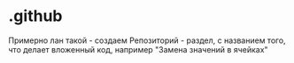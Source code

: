 # .github

Примерно лан такой - создаем Репозиторий - раздел, с названием того, что делает вложенный код, например "Замена значений в ячейках"
